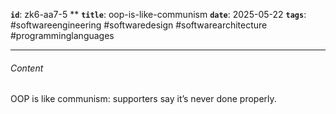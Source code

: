 **`id`**: zk6-aa7-5 \*\*
**`title`**: oop-is-like-communism
**`date`**: 2025-05-22
**`tags`**: #softwareengineering #softwaredesign #softwarearchitecture #programminglanguages

---

###### Content

OOP is like communism: supporters say it’s never done properly.
